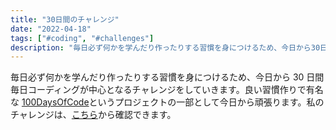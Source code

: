 ```yaml
---
title: "30日間のチャレンジ"
date: "2022-04-18"
tags: ["#coding", "#challenges"]
description: "毎日必ず何かを学んだり作ったりする習慣を身につけるため、今日から30日間毎日コーディングが中心となるチャレンジをしていきます。"
---
```


毎日必ず何かを学んだり作ったりする習慣を身につけるため、今日から 30 日間毎日コーディングが中心となるチャレンジをしていきます。良い習慣作りで有名な [100DaysOfCode](https://www.100daysofcode.com/)というプロジェクトの一部として今日から頑張ります。私のチャレンジは、[こちら](https://challenges.jessewei.jp/)から確認できます。
